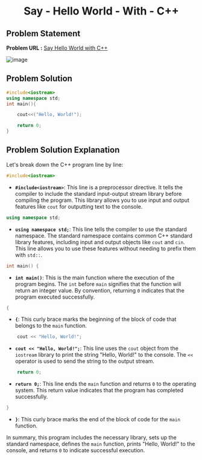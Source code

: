 <h1 align='center'>Say - Hello World - With - C++</h1>

## Problem Statement

**Problem URL :** [Say Hello World with C++](https://www.hackerrank.com/challenges/cpp-hello-world/problem?isFullScreen=true)

![image](https://github.com/user-attachments/assets/4940f08a-7e64-4c8d-a279-a86600749066)

## Problem Solution
```cpp
#include<iostream>
using namespace std;
int main(){

    cout<<("Hello, World!");

    return 0;
}

```

## Problem Solution Explanation

Let's break down the C++ program line by line:

```cpp
#include<iostream>
```
- **`#include<iostream>`**: This line is a preprocessor directive. It tells the compiler to include the standard input-output stream library before compiling the program. This library allows you to use input and output features like `cout` for outputting text to the console.

```cpp
using namespace std;
```
- **`using namespace std;`**: This line tells the compiler to use the standard namespace. The standard namespace contains common C++ standard library features, including input and output objects like `cout` and `cin`. This line allows you to use these features without needing to prefix them with `std::`.

```cpp
int main() {
```
- **`int main()`**: This is the main function where the execution of the program begins. The `int` before `main` signifies that the function will return an integer value. By convention, returning `0` indicates that the program executed successfully.

```cpp
{
```
- **`{`**: This curly brace marks the beginning of the block of code that belongs to the `main` function.

```cpp
    cout << "Hello, World!";
```
- **`cout << "Hello, World!";`**: This line uses the `cout` object from the `iostream` library to print the string "Hello, World!" to the console. The `<<` operator is used to send the string to the output stream.

```cpp
    return 0;
```
- **`return 0;`**: This line ends the `main` function and returns `0` to the operating system. This return value indicates that the program has completed successfully.

```cpp
}
```
- **`}`**: This curly brace marks the end of the block of code for the `main` function.

In summary, this program includes the necessary library, sets up the standard namespace, defines the `main` function, prints "Hello, World!" to the console, and returns `0` to indicate successful execution.
